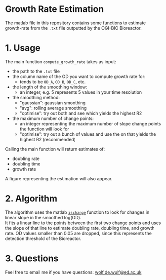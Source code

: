 # Growth Rate Estimation
The matlab file in this repository contains some functions to estimate growth-rate from the `.txt` file outputted by the OGI-BIO Bioreactor.

# 1. Usage
The main function `compute_growth_rate` takes as input:
* the path to the `.txt` file
* the column name of the OD you want to compute growth rate for:
  - tends to be `OD_A`, `OD_B`, `OD_C`, etc.
* the length of the smoothing window:
  - an integer, e.g. 5 represents 5 values in your time resolution
* the smoothing method:
  - "gaussian": gaussian smoothing
  - "avg": rolling average smoothing
  - "optimise": try out both and see which yields the highest R2
* the maximum number of change points:
  - an integer representing the maximum number of slope change points the function will look for
  - "optimise": try out a bunch of values and use the on that yields the highest R2 (recommended)

Calling the main function will return estimates of:
* doubling rate
* doubling time
* growth rate  
  
A figure representing the estimation will also appear.

# 2. Algorithm
The algorithm uses the matlab [`ischange`](https://uk.mathworks.com/help/matlab/ref/ischange.html) function to look for changes in linear slope in the smoothed log(OD).  
It fits a linear line to the points between the first two change points and uses the slope of that line to estimate doubling rate, doubling time, and growth rate.
OD values smaller than 0.05 are dropped, since this represents the detection threshold of the Bioreactor.


# 3. Questions
Feel free to email me if you have questions: [wolf.de.wulf@ed.ac.uk](mailto:wolf.de.wulf@ed.ac.uk)